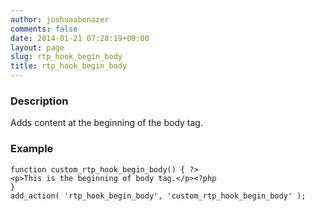 ```yaml
---
author: joshuaabenazer
comments: false
date: 2014-01-21 07:28:19+00:00
layout: page
slug: rtp_hook_begin_body
title: rtp_hook_begin_body
---
```


### Description


Adds content at the beginning of the body tag.


### Example



    
    function custom_rtp_hook_begin_body() { ?>
    <p>This is the beginning of body tag.</p><?php
    }
    add_action( 'rtp_hook_begin_body', 'custom_rtp_hook_begin_body' );
